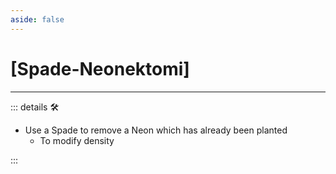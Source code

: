 ```yaml
---
aside: false
---
```

# <py>[<labor>Spade</labor>-Neonektomi]</py>

---

<!-- =================================================== -->
<!-- =================================================== -->
<!-- =================================================== -->
<!-- =================================================== -->
<!-- =================================================== -->
::: details 🛠

- Use a Spade to remove a Neon which has already been planted
    - To modify density

:::
